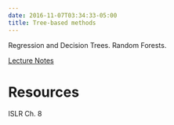 ```yaml
---
date: 2016-11-07T03:34:33-05:00
title: Tree-based methods
---
```


Regression and Decision Trees. Random Forests.

[Lecture Notes](TreeMethods/)  

# Resources

ISLR Ch. 8
